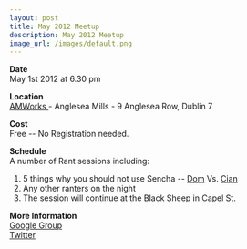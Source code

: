 ```yaml
---
layout: post
title: May 2012 Meetup
description: May 2012 Meetup
image_url: /images/default.png
---
```


**Date**  
May 1st 2012 at 6.30 pm

**Location**  
[ AMWorks ](http://www.amworks.ie/ ) - Anglesea Mills -  9 Anglesea Row, Dublin 7

**Cost**  
Free -- No Registration needed.

**Schedule**  
A number of Rant sessions including:
 1. 5 things why you should not use Sencha -- [Dom](http://twitter.com/#!/@dymonaz) Vs. [Cian](http://twitter.com/#!/@cianclarke)
 2. Any other ranters on the night
 3. The session will continue at the Black Sheep in Capel St.

**More Information**  
[ Google Group ](https://groups.google.com/group/dublinjs)  
[ Twitter ](http://twitter.com/#!/dublinjs)
